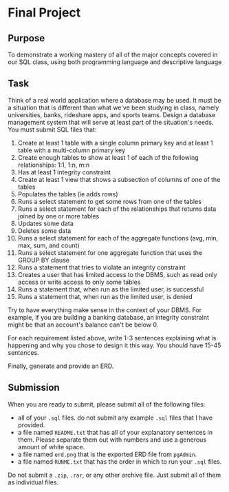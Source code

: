 # Final Project

## Purpose

To demonstrate a working mastery of all of the major concepts covered in our SQL class, using both programming language and descriptive language

## Task

Think of a real world application where a database may be used. It must be a situation that is different than what we've been studying in class, namely universities, banks, rideshare apps, and sports teams. Design a database management system that will serve at least part of the situation's needs. You must submit SQL files that:

1. Create at least 1 table with a single column primary key and at least 1 table with a multi-column primary key
2. Create enough tables to show at least 1 of each of the following relationships: 1:1, 1:n, m:n
3. Has at least 1 integrity constraint 
4. Create at least 1 view that shows a subsection of columns of one of the tables
5. Populates the tables (ie adds rows)
6. Runs a select statement to get some rows from one of the tables
7. Runs a select statement for each of the relationships that returns data joined by one or more tables
8. Updates some data
9. Deletes some data
10. Runs a select statement for each of the aggregate functions (avg, min, max, sum, and count)
11. Runs a select statement for one aggregate function that uses the GROUP BY clause
12. Runs a statement that tries to violate an integrity constraint
13. Creates a user that has limited access to the DBMS, such as read only access or write access to only some tables
14. Runs a statement that, when run as the limited user, is successful
15. Runs a statement that, when run as the limited user, is denied

Try to have everything make sense in the context of your DBMS. For example, if you are building a banking database, an integrity constraint might be that an account's balance can't be below 0.

For each requirement listed above, write 1-3 sentences explaining what is happening and why you chose to design it this way. You should have 15-45 sentences.

Finally, generate and provide an ERD.

## Submission

When you are ready to submit, please submit all of the following files:

- all of your `.sql` files. do not submit any example `.sql` files that I have provided.
- a file named `README.txt` that has all of your explanatory sentences in them. Please separate them out with numbers and use a generous amount of white space.
- a file named `erd.png` that is the exported ERD file from `pgAdmin`.
- a file named `RUNME.txt` that has the order in which to run your `.sql` files.

Do not submit a `.zip`, `.rar`, or any other archive file. Just submit all of them as individual files.